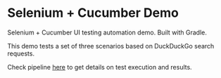 # Selenium + Cucumber Demo

Selenium + Cucumber UI testing automation demo. Built with Gradle.

This demo tests a set of three scenarios based on DuckDuckGo search requests.

Check pipeline [here](https://gitlab.com/bastianvv/seleniumcucumberdemo/-/pipelines/latest) to get details on test execution and results.